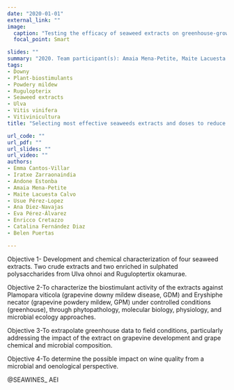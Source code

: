 ```yaml
---
date: "2020-01-01"
external_link: ""
image:
  caption: "Testing the efficacy of seaweed extracts on greenhouse-grown Vitis vinifera plants"
  focal_point: Smart

slides: ""
summary: "2020. Team participant(s): Amaia Mena-Petite, Maite Lacuesta Calvo, Usue Pérez-Lopez"
tags:
- Downy
- Plant-biostimulants
- Powdery mildew
- Rugulopterix 
- Seaweed extracts
- Ulva
- Vitis vinifera 
- Vitivinicultura
title: "Selecting most effective seaweeds extracts and doses to reduce downy and powdery mildew affection in grapevine: Effects on grapevine physiology, and grape and wine microbiota"

url_code: ""
url_pdf: ""
url_slides: ""
url_video: ""
authors: 
- Emma Cantos-Villar
- Iratxe Zarraonaindia
- Andone Estonba
- Amaia Mena-Petite
- Maite Lacuesta Calvo
- Usue Pérez-Lopez
- Ana Diez-Navajas
- Eva Pérez-Álvarez
- Enricco Cretazzo 
- Catalina Fernández Diaz 
- Belen Puertas

---
```


Objective 1- Development and chemical characterization of four seaweed extracts. Two crude extracts and two enriched in sulphated polysaccharides from Ulva ohnoi and Ruguloptertix okamurae.

Objective 2-To characterize the biostimulant activity of the extracts against Plamopara viticola (grapevine downy mildew disease, GDM) and Eryshiphe necator (grapevine powdery mildew, GPM) under controlled conditions (greenhouse), through phytopathology, molecular biology, physiology, and microbial ecology approaches.

Objective 3-To extrapolate greenhouse data to field conditions, particularly addressing the impact of the extract on grapevine development and grape chemical and microbial composition. 

Objective 4-To determine the possible impact on wine quality from a microbial and oenological perspective.

@SEAWINES_ AEI


